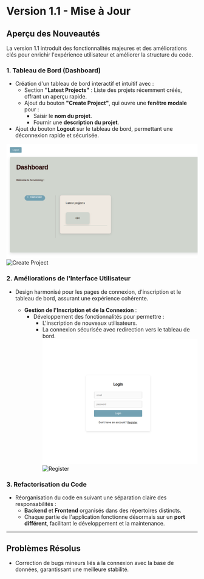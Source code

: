 # **Version 1.1 - Mise à Jour**

## **Aperçu des Nouveautés**
La version 1.1 introduit des fonctionnalités majeures et des améliorations clés pour enrichir l'expérience utilisateur et améliorer la structure du code.  

### **1. Tableau de Bord (Dashboard)**
- Création d'un tableau de bord interactif et intuitif avec :
  - Section **"Latest Projects"** : Liste des projets récemment créés, offrant un aperçu rapide.
  - Ajout du bouton **"Create Project"**, qui ouvre une **fenêtre modale** pour :
    - Saisir le **nom du projet**.
    - Fournir une **description du projet**.
 - Ajout du bouton **Logout** sur le tableau de bord, permettant une déconnexion rapide et sécurisée.

![Dashboard](/assests/dashboard.png)
![Create Project](/assests/createProject.png)

### **2. Améliorations de l'Interface Utilisateur**
- Design harmonisé pour les pages de connexion, d'inscription et le tableau de bord, assurant une expérience cohérente.


  - **Gestion de l'Inscription et de la Connexion** :
    - Développement des fonctionnalités pour permettre :
      - L'inscription de nouveaux utilisateurs.
      - La connexion sécurisée avec redirection vers le tableau de bord.
![Login](/assests/login.png)
![Register](/assests/register.png)

### **3. Refactorisation du Code**
- Réorganisation du code en suivant une séparation claire des responsabilités :
  - **Backend** et **Frontend** organisés dans des répertoires distincts.
  - Chaque partie de l'application fonctionne désormais sur un **port différent**, facilitant le développement et la maintenance.

---

## **Problèmes Résolus**
- Correction de bugs mineurs liés à la connexion avec la base de données, garantissant une meilleure stabilité.



